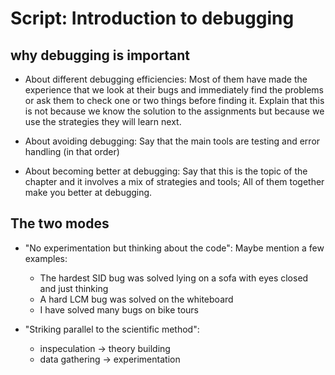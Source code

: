 # Script: Introduction to debugging

## why debugging is important

- About different debugging efficiencies: Most of them have made the experience that we
  look at their bugs and immediately find the problems or ask them to check one or two
  things before finding it. Explain that this is not because we know the solution to the
  assignments but because we use the strategies they will learn next.

- About avoiding debugging: Say that the main tools are testing and error handling (in
  that order)

- About becoming better at debugging: Say that this is the topic of the chapter and it
  involves a mix of strategies and tools; All of them together make you better at
  debugging.

## The two modes

- "No experimentation but thinking about the code": Maybe mention a few examples:

  - The hardest SID bug was solved lying on a sofa with eyes closed and just thinking
  - A hard LCM bug was solved on the whiteboard
  - I have solved many bugs on bike tours

- "Striking parallel to the scientific method":

  - inspeculation -> theory building
  - data gathering -> experimentation
